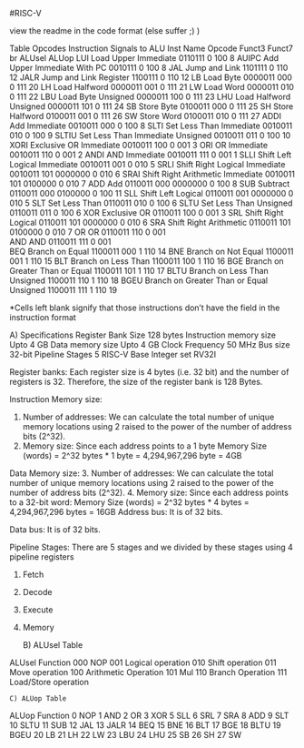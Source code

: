 #RISC-V 

view the readme in the code format (else suffer ;) )

Table Opcodes
Instruction	Signals to ALU
Inst 	Name 	                         Opcode 	Funct3 	Funct7 	br 	ALUsel 	ALUop 
LUI 	Load Upper Immediate 	        0110111 	 	 	0 	100 	8 
AUIPC 	Add Upper Immediate With PC     0010111 	 	 	0 	100 	8 
JAL 	Jump and Link               	1101111 	 	 	0 	110 	12 
JALR 	Jump and Link Register      	1100111 	 	 	0 	110 	12 
LB 	    Load Byte 	                    0000011 	000 	 	0 	111 	20 
LH 	    Load Halfword               	0000011 	001 	 	0 	111 	21 
LW   	Load Word 	                    0000011 	010 	 	0 	111 	22 
LBU 	Load Byte Unsigned             	0000011 	100 	 	0 	111 	23 
LHU 	Load Halfword Unsigned      	0000011 	101 	 	0 	111 	24 
SB  	Store Byte 	                    0100011 	000 	 	0 	111 	25 
SH  	Store Halfword 	                0100011 	001 	 	0 	111 	26 
SW  	Store Word 	                    0100011 	010 	 	0 	111 	27 
ADDI 	Add Immediate 	                0010011 	000 	 	0 	100 	8 
SLTI 	Set Less Than Immediate     	0010011 	010 	 	0 	100 	9 
SLTIU 	Set Less Than Immediate Unsigned 	0010011 	011 	 	0 	100 	10 
XORI 	Exclusive OR Immediate 	         0010011 	100 	 	0 	001 	3 
ORI 	OR Immediate 	                0010011 	110 	 	0 	001 	2 
ANDI    AND Immediate 	                0010011 	111 	 	0 	001 	1 
SLLI 	Shift Left Logical Immediate 	0010011 	001 	 	0 	010 	5 
SRLI 	Shift Right Logical Immediate 	0010011 	101 	0000000 	0 	010 	6 
SRAI 	Shift Right Arithmetic Immediate 	0010011 	101 	0100000 	0 	010 	7 
ADD 	Add 	                        0110011 	000 	0000000 	0 	100 	8 
SUB 	Subtract 	                    0110011 	000 	0100000 	0 	100 	11 
SLL 	Shift Left Logical 	            0110011 	001 	0000000 	0 	010 	5 
SLT 	Set Less Than 	                0110011 	010 	 	0 	100 	6 
SLTU 	Set Less Than Unsigned 	        0110011 	011 	 	0 	100 	6 
XOR 	Exclusive OR 	                0110011 	100 	 	0 	001 	3 
SRL 	Shift Right Logical            	0110011 	101 	0000000 	0 	010 	6 
SRA  	Shift Right Arithmetic      	0110011 	101  	0100000 	0 	010 	7 
OR  	OR 	                            0110011 	110 	 	0 	001 	 
AND 	AND 	                        0110011 	111 	 	0 	001 	 
BEQ 	Branch on Equal              	1100011 	000 	 	1 	110 	14 
BNE 	Branch on Not Equal          	1100011 	001 	 	1 	110 	15 
BLT 	Branch on Less Than 	        1100011 	100 	 	1 	110 	16 
BGE 	Branch on Greater Than or Equal 	1100011 	101 	 	1 	110 	17 
BLTU 	Branch on Less Than Unsigned 	1100011 	110 	 	1 	110 	18 
BGEU 	Branch on Greater Than or Equal Unsigned 	1100011 	111 	 	1 	110 	19 

*Cells left blank signify that those instructions don’t have the field in the instruction format

 



A)	Specifications
Register Bank Size	128 bytes
Instruction memory size	Upto 4 GB
Data memory size	Upto 4 GB
Clock Frequency	50 MHz
Bus size	32-bit
Pipeline Stages	5
RISC-V Base Integer set	RV32I

Register banks:
Each register size is 4 bytes (i.e. 32 bit) and the number of registers is 32.
Therefore, the size of the register bank is 128 Bytes.

Instruction Memory size:
1.	Number of addresses: We can calculate the total number of unique memory locations using 2 raised to the power of the number of address bits (2^32).
2.	Memory size: Since each address points to a 1 byte
Memory Size (words) = 2^32 bytes * 1 byte = 4,294,967,296 byte = 4GB

Data Memory size:
3.	Number of addresses: We can calculate the total number of unique memory locations using 2 raised to the power of the number of address bits (2^32).
4.	Memory size: Since each address points to a 32-bit word:
Memory Size (words) = 2^32 bytes * 4 bytes = 4,294,967,296 bytes = 16GB
Address bus: It is of 32 bits.

Data bus: It is of 32 bits.

Pipeline Stages: There are 5 stages and we divided by these stages using 4 pipeline registers

1)	Fetch 
2)	Decode
3)	Execute
4)	Memory


    B) ALUsel Table

ALUsel	Function
000	NOP
001	Logical operation
010	Shift operation
011	Move operation
100	Arithmetic Operation
101	Mul
110	Branch Operation
111	Load/Store operation

    C) ALUop Table

ALUop	Function
0	NOP
1	AND
2	OR
3	XOR
5	SLL
6	SRL
7	SRA
8	ADD
9	SLT
10	SLTU
11	SUB
12	JAL
13	JALR
14	BEQ
15	BNE
16	BLT
17	BGE
18	BLTU
19	BGEU
20	LB 
21	LH
22	LW
23	LBU
24	LHU
25	SB
26	SH
27	SW

